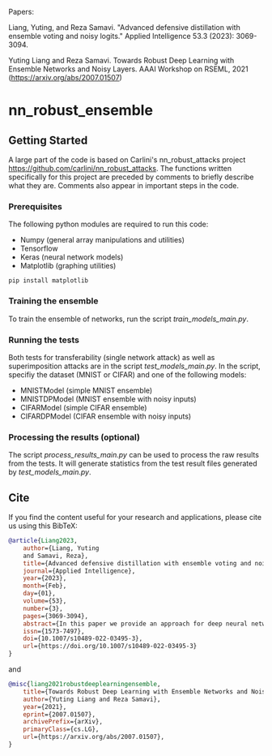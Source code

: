 Papers: 

Liang, Yuting, and Reza Samavi. "Advanced defensive distillation with ensemble voting and noisy logits." Applied Intelligence 53.3 (2023): 3069-3094.

Yuting Liang and Reza Samavi. Towards Robust Deep Learning with Ensemble Networks and Noisy Layers. AAAI Workshop on RSEML, 2021 (https://arxiv.org/abs/2007.01507)



# nn_robust_ensemble

## Getting Started
A large part of the code is based on Carlini's nn_robust_attacks project https://github.com/carlini/nn_robust_attacks. The functions written specifically for this project are preceded by comments to briefly describe what they are. Comments also appear in important steps in the code.

### Prerequisites
The following python modules are required to run this code:
- Numpy (general array manipulations and utilities)
- Tensorflow 
- Keras (neural network models)
- Matplotlib (graphing utilities)
```
pip install matplotlib
```
### Training the ensemble
To train the ensemble of networks, run the script _train_models_main.py_.

### Running the tests
Both tests for transferability (single network attack) as well as superimposition attacks are in the script _test_models_main.py_. In the script, specifiy the dataset (MNIST or CIFAR) and one of the following models:
- MNISTModel (simple MNIST ensemble)
- MNISTDPModel (MNIST ensemble with noisy inputs)
- CIFARModel (simple CIFAR ensemble)
- CIFARDPModel (CIFAR ensemble with noisy inputs)

### Processing the results (optional)
The script _process_results_main.py_ can be used to process the raw results from the tests. It will generate statistics from the test result files generated by _test_models_main.py_.

## Cite
If you find the content useful for your research and applications, please cite us using this BibTeX:

```bibtex
@article{Liang2023,
    author={Liang, Yuting
    and Samavi, Reza},
    title={Advanced defensive distillation with ensemble voting and noisy logits},
    journal={Applied Intelligence},
    year={2023},
    month={Feb},
    day={01},
    volume={53},
    number={3},
    pages={3069-3094},
    abstract={In this paper we provide an approach for deep neural networks that protects against adversarial examples in image classification-type problems. blackUnlike adversarial training, our approach is independent to the obtained adversarial examples through min-max optimization. The approach relies on the defensive distillation mechanism. This defence mechanism, while very successful at the time, was defeated in less than a year due to a major intrinsic vulnerability: the availability of the neural network's logit layer to the attacker. We overcome this vulnerability and enhance defensive distillation by two mechanisms: 1) a mechanism to hide the logit layer (noisy logit) which increases robustness at the expense of accuracy, and, 2) a mechanism that improves accuracy but does not always increase robustness (ensemble network). We show that by combining the two mechanisms and incorporating a voting method, we can provide protection against adversarial examples while retaining accuracy. We formulate potential attacks on our approach with different threat models. The experimental results demonstrate the effectiveness of our approach. We also provide a robustness guarantee along with an interpretation for the guarantee.},
    issn={1573-7497},
    doi={10.1007/s10489-022-03495-3},
    url={https://doi.org/10.1007/s10489-022-03495-3}
}
```

and

```bibtex
@misc{liang2021robustdeeplearningensemble,
    title={Towards Robust Deep Learning with Ensemble Networks and Noisy Layers}, 
    author={Yuting Liang and Reza Samavi},
    year={2021},
    eprint={2007.01507},
    archivePrefix={arXiv},
    primaryClass={cs.LG},
    url={https://arxiv.org/abs/2007.01507}, 
}
```

